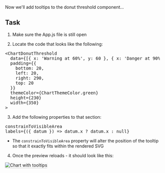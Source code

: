 Now we'll add tooltips to the donut threshold component...

## Task

1) Make sure the App.js file is still open

2) Locate the code that looks like the following:

<pre class="file">
&lt;ChartDonutThreshold
  data={[{ x: &#39;Warning at 60%&#39;, y: 60 }, { x: &#39;Danger at 90%&#39;, y: 90 }]}
  padding={{
    bottom: 20,
    left: 20,
    right: 290,
    top: 20
  }}
  themeColor={ChartThemeColor.green}
  height={230}
  width={350}
&gt;
</pre>

3) Add the following properties to that section:

<pre class="file" data-target="clipboard">
constrainToVisibleArea
labels={({ datum }) =&gt; datum.x ? datum.x : null}
</pre>

- The `constrainToVisibleArea` property will alter the position of the tooltip so that it exactly fits within the rendered SVG

4) Once the preview reloads - it should look like this:
<img src="donut-utilization-chart/assets/final.png" alt="Chart with tooltips" style="box-shadow: rgba(3, 3, 3, 0.2) 0px 1.25px 2.5px 0px;" />
